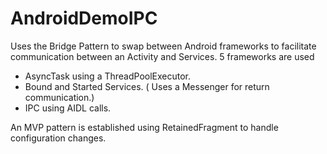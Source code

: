 # AndroidDemoIPC
Uses the Bridge Pattern to swap between Android frameworks to facilitate communication between an Activity and Services.
5 frameworks are used
- AsyncTask using a ThreadPoolExecutor.
- Bound and Started Services. ( Uses a Messenger for return communication.)
- IPC using AIDL calls.

An MVP pattern is established using RetainedFragment to handle configuration changes.

